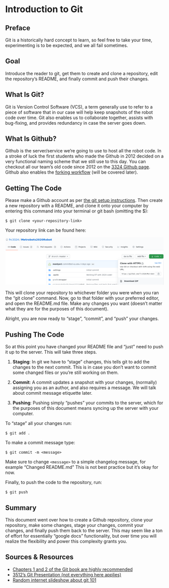 # Introduction to Git
## Preface
Git is a historically hard concept to learn, so feel free to take your time, experimenting is to be expected, and we all fail sometimes. 

## Goal
Introduce the reader to git, get them to create and clone a repository, edit the repository’s README, and finally commit and push their changes.

## What Is Git?
Git is Version Control Software (VCS), a term generally use to refer to a piece of software that in our case will help keep snapshots of the robot code over time. 
Git also enables us to collaborate together, assists with bug-fixing, and provides redundancy in case the server goes down.

## What Is Github?
Github is the server/service we’re going to use to host all the robot code. 
In a stroke of luck the first students who made the Github in 2012 decided on a very functional naming scheme that we still use to this day. 
You can checkout all our team’s old code since 2012 on the [3324 Github page](https://github.com/frc3324). Github also enables the [forking workflow](https://www.atlassian.com/git/tutorials/comparing-workflows/forking-workflow) (will be covered later).

## Getting The Code
Please make a Github account as per [the git setup instructions](https://new.3324metrobots.org/2020/07/02/git-setup/).
Then create a new repository with a README, and clone it onto your computer by entering this command into your terminal or git bash (omitting the $): 
```shell
$ git clone <your-repository-link>
```

Your repository link can be found here:

![github screenshot showing a menu with a clone option](img/git-clone.png)

This will clone your repository to whichever folder you were when you ran the “git clone” command. 
Now, go to that folder with your preferred editor, and open the README.md file. 
Make any changes you want (doesn’t matter what they are for the purposes of this document).

Alright, you are now ready to “stage”, “commit”, and “push” your changes.

## Pushing The Code

So at this point you have changed your README file and “just” need to push it up to the server. 
This will take three steps.

1. **Staging**: 
In git we have to “stage” changes, this tells git to add the changes to the next commit. 
This is in case you don’t want to commit some changed files or you’re still working on them.

2. **Commit**: 
A commit updates a snapshot with your changes, (normally) assigning you as an author, and also requires a message. 
We will talk about commit message etiquette later. 

3. **Pushing**: 
Pushing simply “pushes” your commits to the server, which for the purposes of this document means syncing up the server with your computer. 

To “stage” all your changes run:
```shell
$ git add .
```
To make a commit message type:
```shell
$ git commit -m <message>
```
Make sure to change `<message>` to a simple changelog message, for example “Changed README.md”
This is not best practice but it’s okay for now.

Finally, to push the code to the repository, run: 
```shell
$ git push
```

## Summary
This document went over how to create a Github repository, clone your repository, make some changes, stage your changes, commit your changes, and finally push them back to the server. 
This may seem like a ton of effort for essentially “google docs” functionality, but over time you will realize the flexibility and power this complexity grants you.

## Sources & Resources
- [Chapters 1 and 2 of the Git book are highly recommended](https://git-scm.com/book/en/v2)
- [3512’s Git Presentation (not everything here applies)](https://csweb.frc3512.com/ci/intro-to-git/lecture/)
- [Random internet slideshow about git 101](https://www.slideshare.net/HubSpot/git-101-git-and-github-for-beginners)
